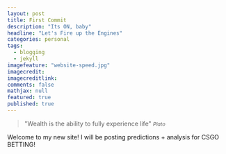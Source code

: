 ```yaml
---
layout: post
title: First Commit
description: "Its ON, baby"
headline: "Let's Fire up the Engines"
categories: personal
tags: 
  - blogging
  - jekyll
imagefeature: "website-speed.jpg"
imagecredit: 
imagecreditlink: 
comments: false
mathjax: null
featured: true
published: true
---
```


>&quot;Wealth is the ability to fully experience life&quot;
><small><cite title="Henry David Thoreau">Plato</cite></small>


Welcome to my new site! I will be posting predictions + analysis for CSGO BETTING!
